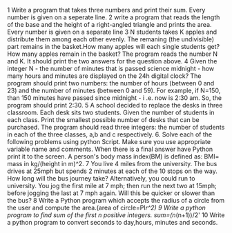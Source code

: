 
1 Write a program that takes three numbers and print their sum. Every number is given on a seperate line.
2 write a program that reads the length of the base and the height of a right-angled
triangle and prints the area.  Every number is given on a separate line
3 N students takes K apples and distribute them among each other evenly. The remaning
(the undivisible) part remains in the basket.How many apples will each single students get?
 How many apples remain in the basket? The program reads the number N and K. It should print the two
   answers for the question above.
4 Given the integer N - the number of minutes that is passed science midnight - how many hours and
minutes are displayed on the 24h digital clock? The program should print two numbers: the number of
hours (between 0 and 23) and the number of minutes (between 0 and 59).
For example, if N=150, than 150 minutes have passed since midnight - i .e. now is 2:30 am.
So, the program should print 2:30.
5 A school decided to replace the desks in three classroom. Each desk sits two students.
Given the number of students in each class. Print the smallest possible number of desks that can be
purchased.
The program should read three integers: the number of students in each of the three classes, a,b and c respectively.
6. Solve each of the following problems using python Script. Make sure you  use  appropriate variable name
 and comments. When there is a final answer have Python print it to the screen.
 A person's body mass index(BM) is defined as:
 BMI= mass in kg/(height in m)^2.
7 You live 4 miles from the university. The bus drives at 25mph but spends 2 minutes at each of
the 10 stops on the way. How long will the bus journey take? Alternatively, you could run to university.
You jog the first mile at 7 mph; then run the next two at 15mph; before jogging the last at 7 mph  again.
 Will this be quicker or slower than the bus?
8 Write a Python program which accepts the radius of a circle from the user and compute the area.(area of
circle=PI*r^2)
9 Write a python program to find sum of the first n positive integers.
sum=(n*(n+1))/2'
10 Write a python program to convert seconds to day,hours, minutes and seconds.
